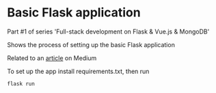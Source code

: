 # Basic Flask application
Part #1 of series 'Full-stack development on Flask & Vue.js & MongoDB'

Shows the process of setting up the basic Flask application

Related to an [article] on Medium

To set up the app install requirements.txt, then run

`flask run`


[article]: https://medium.com/@vedanta6/full-stack-development-on-flask-vue-js-1-basic-flask-application-519143c9a3bf
